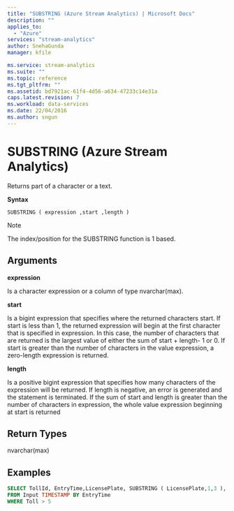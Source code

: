 ```yaml
---
title: "SUBSTRING (Azure Stream Analytics) | Microsoft Docs"
description: ""
applies_to: 
  - "Azure"
services: "stream-analytics"
author: SnehaGunda
manager: kfile

ms.service: stream-analytics
ms.suite: ""
ms.topic: reference
ms.tgt_pltfrm: ""   
ms.assetid: bd7921ac-61f4-4d56-a634-47233c14e31a
caps.latest.revision: 7
ms.workload: data-services
ms.date: 22/04/2016
ms.author: sngun
---
```

# SUBSTRING (Azure Stream Analytics)
  Returns part of a character or a text.  
  
 **Syntax**  
  
```  
SUBSTRING ( expression ,start ,length )  
```  
  
> [!NOTE]  
>  The index/position for the SUBSTRING function is 1 based.  
  
## Arguments  
 **expression**  
  
 Is a character expression or a column of type nvarchar(max).  
  
 **start**  
  
 Is a bigint expression that specifies where the returned characters start. If start is less than 1, the returned expression will begin at the first character that is specified in expression. In this case, the number of characters that are returned is the largest value of either the sum of start + length- 1 or 0. If start is greater than the number of characters in the value expression, a zero-length expression is returned.  
  
 **length**  
  
 Is a positive bigint expression that specifies how many characters of the expression will be returned. If length is negative, an error is generated and the statement is terminated. If the sum of start and length is greater than the number of characters in expression, the whole value expression beginning at start is returned  
  
## Return Types  
 nvarchar(max)  
  
## Examples  
  
```SQL  
SELECT TollId, EntryTime,LicensePlate, SUBSTRING ( LicensePlate,1,3 ),  
FROM Input TIMESTAMP BY EntryTime  
WHERE Toll > 5  
  
```  
  
  